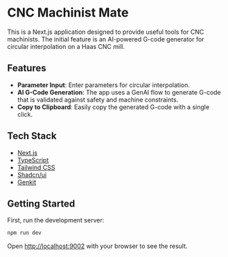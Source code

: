 # CNC Machinist Mate

This is a Next.js application designed to provide useful tools for CNC machinists. The initial feature is an AI-powered G-code generator for circular interpolation on a Haas CNC mill.

## Features

-   **Parameter Input**: Enter parameters for circular interpolation.
-   **AI G-Code Generation**: The app uses a GenAI flow to generate G-code that is validated against safety and machine constraints.
-   **Copy to Clipboard**: Easily copy the generated G-code with a single click.

## Tech Stack

-   [Next.js](https://nextjs.org/)
-   [TypeScript](https://www.typescriptlang.org/)
-   [Tailwind CSS](https://tailwindcss.com/)
-   [Shadcn/ui](https://ui.shadcn.com/)
-   [Genkit](https://firebase.google.com/docs/genkit)

## Getting Started

First, run the development server:

```bash
npm run dev
```

Open [http://localhost:9002](http://localhost:9002) with your browser to see the result.
